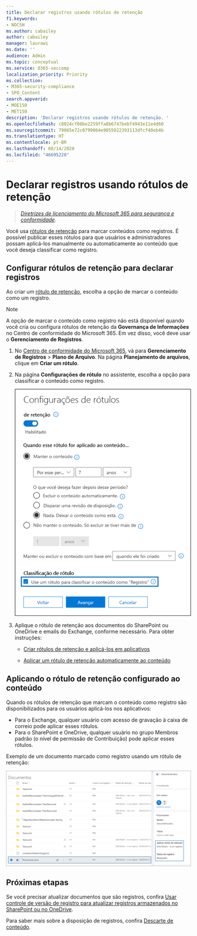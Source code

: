 ```yaml
---
title: Declarar registros usando rótulos de retenção
f1.keywords:
- NOCSH
ms.author: cabailey
author: cabailey
manager: laurawi
ms.date: ''
audience: Admin
ms.topic: conceptual
ms.service: O365-seccomp
localization_priority: Priority
ms.collection:
- M365-security-compliance
- SPO_Content
search.appverid:
- MOE150
- MET150
description: 'Declarar registros usando rótulos de retenção. '
ms.openlocfilehash: c8024cf08be2259ffa8b6747bebf4943e11e4d60
ms.sourcegitcommit: 79065e72c0799064e9055022393113dfcf40eb4b
ms.translationtype: HT
ms.contentlocale: pt-BR
ms.lasthandoff: 08/14/2020
ms.locfileid: "46695228"
---
```

# <a name="declare-records-by-using-retention-labels"></a>Declarar registros usando rótulos de retenção

>*[Diretrizes de licenciamento do Microsoft 365 para segurança e conformidade](https://aka.ms/ComplianceSD).*

Você usa [rótulos de retenção](retention.md#retention-labels) para marcar conteúdos como registros. É possível publicar esses rótulos para que usuários e administradores possam aplicá-los manualmente ou automaticamente ao conteúdo que você deseja classificar como registro.

## <a name="configuring-retention-labels-to-declare-records"></a>Configurar rótulos de retenção para declarar registros

Ao criar um [rótulo de retenção](retention.md#retention-labels), escolha a opção de marcar o conteúdo como um registro.

>[!NOTE] 
> A opção de marcar o conteúdo como registro não está disponível quando você cria ou configura rótulos de retenção da **Governança de Informações** no Centro de conformidade do Microsoft 365. Em vez disso, você deve usar o **Gerenciamento de Registros**.

1. No [Centro de conformidade do Microsoft 365](https://compliance.microsoft.com), vá para **Gerenciamento de Registros** \> **Plano de Arquivo**. Na página **Planejamento de arquivos**, clique em **Criar um rótulo**.

2. Na página **Configurações de rótulo** no assistente, escolha a opção para classificar o conteúdo como registro.
    
   ![Clique em Usar rótulo para classificar o conteúdo como uma caixa de seleção de Registro](../media/recordversioning6.png)

3. Aplique o rótulo de retenção aos documentos do SharePoint ou OneDrive e emails do Exchange, conforme necessário. Para obter instruções:
    
    - [Criar rótulos de retenção e aplicá-los em aplicativos](create-apply-retention-labels.md)
    
    - [Aplicar um rótulo de retenção automaticamente ao conteúdo](apply-retention-labels-automatically.md)

## <a name="applying-the-configured-retention-label-to-content"></a>Aplicando o rótulo de retenção configurado ao conteúdo

Quando os rótulos de retenção que marcam o conteúdo como registro são disponibilizados para os usuários aplicá-los nos aplicativos:

- Para o Exchange, qualquer usuário com acesso de gravação à caixa de correio pode aplicar esses rótulos. 
- Para o SharePoint e OneDrive, qualquer usuário no grupo Membros padrão (o nível de permissão de Contribuição) pode aplicar esses rótulos.

Exemplo de um documento marcado como registro usando um rótulo de retenção:

![Painel de detalhes do documento marcado como um registro](../media/recordversioning7.png)

## <a name="next-steps"></a>Próximas etapas

Se você precisar atualizar documentos que são registros, confira [Usar controle de versão de registro para atualizar registros armazenados no SharePoint ou no OneDrive](record-versioning.md).

Para saber mais sobre a disposição de registros, confira [Descarte de conteúdo](disposition.md).
